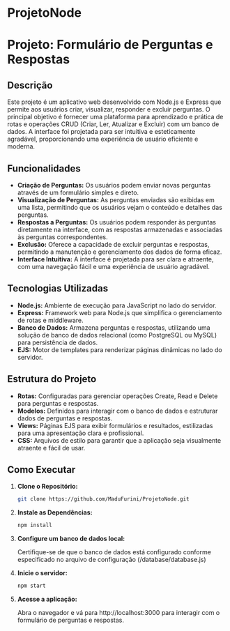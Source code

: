 # ProjetoNode

# Projeto: Formulário de Perguntas e Respostas

## Descrição

Este projeto é um aplicativo web desenvolvido com Node.js e Express que permite aos usuários criar, visualizar, responder e excluir perguntas. O principal objetivo é fornecer uma plataforma para aprendizado e prática de rotas e operações CRUD (Criar, Ler, Atualizar e Excluir) com um banco de dados. A interface foi projetada para ser intuitiva e esteticamente agradável, proporcionando uma experiência de usuário eficiente e moderna.

## Funcionalidades

- **Criação de Perguntas:** Os usuários podem enviar novas perguntas através de um formulário simples e direto.
- **Visualização de Perguntas:** As perguntas enviadas são exibidas em uma lista, permitindo que os usuários vejam o conteúdo e detalhes das perguntas.
- **Respostas a Perguntas:** Os usuários podem responder às perguntas diretamente na interface, com as respostas armazenadas e associadas às perguntas correspondentes.
- **Exclusão:** Oferece a capacidade de excluir perguntas e respostas, permitindo a manutenção e gerenciamento dos dados de forma eficaz.
- **Interface Intuitiva:** A interface é projetada para ser clara e atraente, com uma navegação fácil e uma experiência de usuário agradável.

## Tecnologias Utilizadas

- **Node.js:** Ambiente de execução para JavaScript no lado do servidor.
- **Express:** Framework web para Node.js que simplifica o gerenciamento de rotas e middleware.
- **Banco de Dados:** Armazena perguntas e respostas, utilizando uma solução de banco de dados relacional (como PostgreSQL ou MySQL) para persistência de dados.
- **EJS:** Motor de templates para renderizar páginas dinâmicas no lado do servidor.

## Estrutura do Projeto

- **Rotas:** Configuradas para gerenciar operações Create, Read e Delete para perguntas e respostas.
- **Modelos:** Definidos para interagir com o banco de dados e estruturar dados de perguntas e respostas.
- **Views:** Páginas EJS para exibir formulários e resultados, estilizadas para uma apresentação clara e profissional.
- **CSS:** Arquivos de estilo para garantir que a aplicação seja visualmente atraente e fácil de usar.

## Como Executar

1. **Clone o Repositório:**

   ```bash
   git clone https://github.com/MaduFurini/ProjetoNode.git
   
2. **Instale as Dependências:**

   ```bash
   npm install

3. **Configure um banco de dados local:**

     Certifique-se de que o banco de dados está configurado conforme especificado no arquivo de configuração (/database/database.js)

4. **Inicie o servidor:**

   ```bash
   npm start

5. **Acesse a aplicação:**

     Abra o navegador e vá para http://localhost:3000 para interagir com o formulário de perguntas e respostas.
